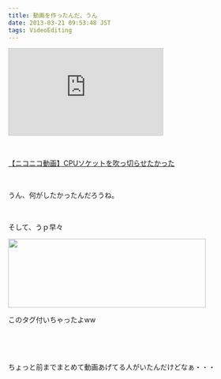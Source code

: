 ```yaml
---
title: 動画を作ったんだ、うん
date: 2013-03-21 09:53:48 JST
tags: VideoEditing
---
```

<iframe width="312" height="176" src="http://ext.nicovideo.jp/thumb/sm20384482" scrolling="no" style="border:solid 1px #CCC;" frameborder="0"><a href="http://www.nicovideo.jp/watch/sm20384482">【ニコニコ動画】CPUソケットを吹っ切らせたかった</a></iframe>
<p>&nbsp;</p>
<script type="text/javascript" src="http://ext.nicovideo.jp/thumb_watch/sm20384482?w=490&h=307"></script><noscript><a href="http://www.nicovideo.jp/watch/sm20384482">【ニコニコ動画】CPUソケットを吹っ切らせたかった</a></noscript>
<p>&nbsp;</p>
<p>うん、何がしたかったんだろうね。</p>
<p>&nbsp;</p>
<p>そして、うｐ早々</p>
<p><a href="https://picasaweb.google.com/lh/photo/OIp8ToHS_hbjzp3gfhYOjdMTjNZETYmyPJy0liipFm0?feat=embedwebsite"><img src="https://lh5.googleusercontent.com/-xwYy-MStC6Y/UUpZw5jzC8I/AAAAAAAABxI/uVdTR__RKrU/s800/nico.png" height="140" width="400" /></a></p>
<p>このタグ付いちゃったよww</p>
<p>&nbsp;</p>
<p>&nbsp;</p>
<p>ちょっと前までまとめて動画あげてる人がいたんだけどなぁ・・・</p>
